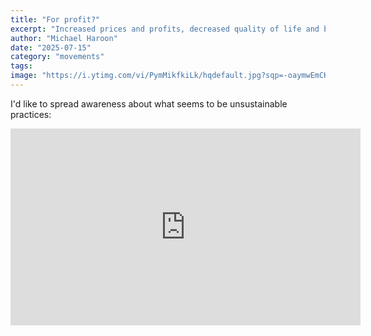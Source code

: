 ```yaml
---
title: "For profit?"
excerpt: "Increased prices and profits, decreased quality of life and buying power of the average joe."
author: "Michael Haroon"
date: "2025-07-15"
category: "movements"
tags:
image: "https://i.ytimg.com/vi/PymMikfkiLk/hqdefault.jpg?sqp=-oaymwEmCKgBEF5IWvKriqkDGQgBFQAAiEIYAdgBAeIBCggYEAIYBjgBQAE=&rs=AOn4CLBmDPTmib4UHJVHIdX_B2GloMuhjQ"
---
```


I'd like to spread awareness about what seems to be unsustainable practices:

<iframe width="560" height="315" src="https://www.youtube.com/embed/PymMikfkiLk" title="YouTube video player" frameborder="0" allowfullscreen></iframe>